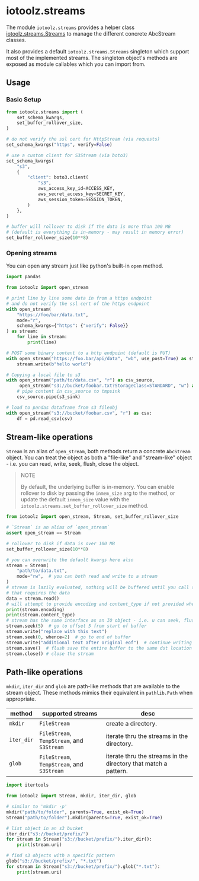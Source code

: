 # iotoolz.streams

The module `iotoolz.streams` provides a helper class
[iotoolz.streams.Streams](./classes/Streams.md) to manage the different concrete
AbcStream classes.

It also provides a default `iotoolz.streams.Streams` singleton which support most of the
implemented streams. The singleton object's methods are exposed as module callables which
you can import from.

## Usage

### Basic Setup

```py
from iotoolz.streams import (
    set_schema_kwargs,
    set_buffer_rollover_size,
)

# do not verify the ssl cert for HttpStream (via requests)
set_schema_kwargs("https", verify=False)

# use a custom client for S3Stream (via boto3)
set_schema_kwargs(
    "s3",
    {
        "client": boto3.client(
            "s3",
            aws_access_key_id=ACCESS_KEY,
            aws_secret_access_key=SECRET_KEY,
            aws_session_token=SESSION_TOKEN,
        )
    },
)

# buffer will rollover to disk if the data is more than 100 MB
# (default is everything is in-memory - may result in memory error)
set_buffer_rollover_size(10**8)
```

### Opening streams

You can open any stream just like python's built-in `open` method.

```py
import pandas

from iotoolz import open_stream

# print line by line some data in from a https endpoint
# and do not verify the ssl cert of the https endpoint
with open_stream(
    "https://foo/bar/data.txt",
    mode="r",
    schema_kwargs={"https": {"verify": False}}
) as stream:
    for line in stream:
        print(line)

# POST some binary content to a http endpoint (default is PUT)
with open_stream("https://foo.bar/api/data", "wb", use_post=True) as stream:
    stream.write(b"hello world")

# Copying a local file to s3
with open_stream("path/to/data.csv", "r") as csv_source,
     open_stream("s3://bucket/foobar.txt?StorageClass=STANDARD", "w") as s3_sink:
    # pipe content in csv_source to tmpsink
    csv_source.pipe(s3_sink)

# load to pandas dataframe from s3 fileobj
with open_stream("s3://bucket/foobar.csv", "r") as csv:
    df = pd.read_csv(csv)

```

## Stream-like operations

`Stream` is an alias of `open_stream`, both methods return a concrete `AbcStream` object.
You can treat the object as both a "file-like" and "stream-like" object - i.e. you can
read, write, seek, flush, close the object.

> NOTE
>
> By default, the underlying buffer is in-memory. You can enable rollover to disk by
> passing the `inmem_size` arg to the method, or update the default `inmem_size` value
> with the `iotoolz.streams.set_buffer_rollover_size` method.

```py
from iotoolz import open_stream, Stream, set_buffer_rollover_size

# `Stream` is an alias of `open_stream`
assert open_stream == Stream

# rollover to disk if data is over 100 MB
set_buffer_rollover_size(10**8)

# you can overwrite the default kwargs here also
stream = Stream(
    "path/to/data.txt",
    mode="rw",  # you can both read and write to a stream
)
# stream is lazily evaluated, nothing will be buffered until you call some methods
# that requires the data
data = stream.read()
# will attempt to provide encoding and content_type if not provided when opening the stream
print(stream.encoding)
print(stream.content_type)
# stream has the same interface as an IO object - i.e. u can seek, flush, close, etc
stream.seek(5)  # go to offset 5 from start of buffer
stream.write("replace with this text")
stream.seek(0, whence=2)  # go to end of buffer
stream.write("additional text after original eof")  # continue writing to the end of the buffer
stream.save()  # flush save the entire buffer to the same dst location
stream.close() # close the stream
```

## Path-like operations

`mkdir`, `iter_dir` and `glob` are path-like methods that are available to the
stream object. These methods mimics their equivalent in `pathlib.Path` when appropriate.

| method     | supported streams                          | desc                                                            |
| ---------- | ------------------------------------------ | --------------------------------------------------------------- |
| `mkdir`    | `FileStream`                               | create a directory.                                             |
| `iter_dir` | `FileStream`, `TempStream`, and `S3Stream` | iterate thru the streams in the directory.                      |
| `glob`     | `FileStream`, `TempStream`, and `S3Stream` | iterate thru the streams in the directory that match a pattern. |

```py
import itertools

from iotoolz import Stream, mkdir, iter_dir, glob

# similar to 'mkdir -p'
mkdir("path/to/folder", parents=True, exist_ok=True)
Stream("path/to/folder").mkdir(parents=True, exist_ok=True)

# list object in an s3 bucket
iter_dir("s3://bucket/prefix/")
for stream in Stream("s3://bucket/prefix/").iter_dir():
    print(stream.uri)

# find s3 objects with a specific pattern
glob("s3://bucket/prefix/", "*.txt")
for stream in Stream("s3://bucket/prefix/").glob("*.txt"):
    print(stream.uri)

```
